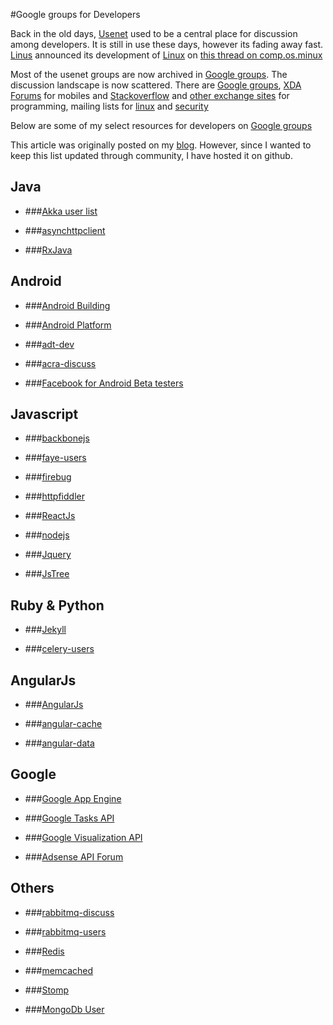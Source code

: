 #Google groups for Developers

Back in the old days, [Usenet](https://en.wikipedia.org/wiki/Usenet) used to be a central place for discussion among developers. It is still in use these days, however its fading away fast. [Linus](https://en.wikipedia.org/wiki/Linus_Torvalds) announced its development of [Linux](https://en.wikipedia.org/wiki/Linux) on [this thread on comp.os.minux](https://groups.google.com/forum/#!topic/comp.os.minix/dlNtH7RRrGA%5B1-25%5D)

Most of the usenet groups are now archived in [Google groups](https://support.google.com/groups/answer/6003482?hl=en). The discussion landscape is now scattered. There are [Google groups](https://groups.google.com/forum/#!overview), [XDA Forums](http://forum.xda-developers.com/) for mobiles and [Stackoverflow](http://stackoverflow.com/) and [other exchange sites](http://stackexchange.com/) for programming, mailing lists for [linux](http://vger.kernel.org/vger-lists.html) and [security](http://seclists.org/)

Below are some of my select resources for developers on [Google groups](https://groups.google.com/forum/#!overview)

This article was originally posted on my [blog](http://madhur.co.in/blog/2016/01/03/google-groups-developers.html). However, since I wanted to keep this list updated through community, I have hosted it on github.

## Java
* ###[Akka user list](https://groups.google.com/forum/#!forum/akka-user)

* ###[asynchttpclient](https://groups.google.com/forum/#!forum/asynchttpclient)

* ###[RxJava](https://groups.google.com/forum/#!forum/rxjava)

## Android
* ###[Android Building](https://groups.google.com/forum/#!forum/android-building)

* ###[Android Platform](https://groups.google.com/forum/#!forum/android-platform)

* ###[adt-dev](https://groups.google.com/forum/#!forum/adt-dev)

* ###[acra-discuss](https://groups.google.com/forum/#!forum/acra-discuss)

* ###[Facebook for Android Beta testers](https://groups.google.com/forum/#!forum/facebook-for-android-beta-testers)

## Javascript

* ###[backbonejs](https://groups.google.com/forum/#!forum/backbonejs)

* ###[faye-users](https://groups.google.com/forum/#!forum/faye-users)

* ###[firebug](https://groups.google.com/forum/#!forum/firebug)

* ###[httpfiddler](https://groups.google.com/forum/#!forum/httpfiddler)

* ###[ReactJs](https://groups.google.com/forum/#!forum/reactjs)

* ###[nodejs](https://groups.google.com/forum/#!forum/nodejs)

* ###[Jquery](https://groups.google.com/forum/#!forum/jquery-en)

* ###[JsTree](https://groups.google.com/forum/#!forum/jstree)

## Ruby & Python

* ###[Jekyll](https://groups.google.com/forum/#!forum/jekyll-rb)

* ###[celery-users](https://groups.google.com/forum/#!forum/celery-users)

## AngularJs

* ###[AngularJs](https://groups.google.com/forum/#!forum/angular)

* ###[angular-cache](https://groups.google.com/forum/#!forum/angular-cache)

* ###[angular-data](https://groups.google.com/forum/#!forum/angular-data)

## Google

* ###[Google App Engine](https://groups.google.com/forum/#!forum/google-appengine)

* ###[Google Tasks API](https://groups.google.com/forum/#!forum/google-tasks-api)

* ###[Google Visualization API](https://groups.google.com/forum/#!forum/google-visualization-api)

* ###[Adsense API Forum](https://groups.google.com/forum/#!forum/adsense-api)

## Others

* ###[rabbitmq-discuss](https://groups.google.com/forum/#!forum/rabbitmq-discuss)

* ###[rabbitmq-users](https://groups.google.com/forum/#!forum/rabbitmq-users)

* ###[Redis](https://groups.google.com/forum/#!forum/redis-db)

* ###[memcached](https://groups.google.com/forum/#!forum/memcached)

* ###[Stomp](https://groups.google.com/forum/#!forum/stomp-spec)

* ###[MongoDb User](https://groups.google.com/forum/#!forum/mongodb-user)


